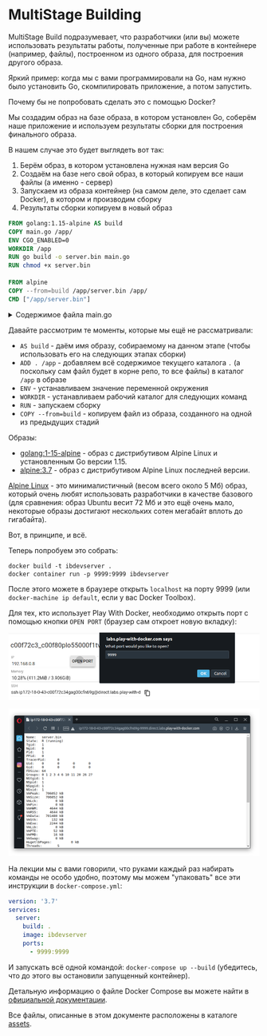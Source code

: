 # MultiStage Building

MultiStage Build подразумевает, что разработчики (или вы) можете использовать результаты работы, полученные при работе в контейнере (например, файлы), построенном из одного образа, для построения другого образа.

Яркий пример: когда мы с вами программировали на Go, нам нужно было установить Go, скомпилировать приложение, а потом запустить.

Почему бы не попробовать сделать это с помощью Docker?

Мы создадим образ на базе образа, в котором установлен Go, соберём наше приложение и используем результаты сборки для построения финального образа.

В нашем случае это будет выглядеть вот так:
1. Берём образ, в котором установлена нужная нам версия Go
1. Создаём на базе него свой образ, в который копируем все наши файлы (а именно - сервер)
1. Запускаем из образа контейнер (на самом деле, это сделает сам Docker), в котором и производим сборку
1. Результаты сборки копируем в новый образ

```dockerfile
FROM golang:1.15-alpine AS build
COPY main.go /app/
ENV CGO_ENABLED=0
WORKDIR /app
RUN go build -o server.bin main.go
RUN chmod +x server.bin

FROM alpine
COPY --from=build /app/server.bin /app/
CMD ["/app/server.bin"]
```

<details>
<summary>Содержимое файла main.go</summary>

Вам достаточно скопировать и сохранить под именем `main.go`:
```go
package main

import (
	"io/ioutil"
	"log"
	"net/http"
	"os"
)

type Handler struct { }

func (h Handler) ServeHTTP(writer http.ResponseWriter, request *http.Request)  {
	data, err := ioutil.ReadFile("/proc/1/status")
	if err != nil {
		log.Print(err)
		writer.Header().Set("Content-Type", "text/plain")
		writer.Write([]byte("error occurred"))
		return
	}

	writer.Header().Set("Content-Type", "text/plain")
	writer.Write(data)
}

func main() {
	h := Handler{}
	s := http.Server{
		Addr:    "0.0.0.0:9999",
		Handler: h,
	}
	err := s.ListenAndServe()
	if err != nil {
		log.Print(err)
		os.Exit(1)
	}
}
```
</details>

Давайте рассмотрим те моменты, которые мы ещё не рассматривали:
* `AS build` - даём имя образу, собираемому на данном этапе (чтобы использовать его на следующих этапах сборки)
* `ADD . /app` - добавляем всё содержимое текущего каталога `.` (а поскольку сам файл будет в корне репо, то все файлы) в каталог `/app` в образе
* `ENV` - устанавливаем значение переменной окружения
* `WORKDIR` - устанавливаем рабочий каталог для следующих команд
* `RUN` - запускаем сборку
* `COPY --from=build` - копируем файл из образа, созданного на одной из предыдущих стадий

Образы:
* [golang:1-15-alpine](https://hub.docker.com/_/golang) - образ с дистрибутивом Alpine Linux и установленным Go версии 1.15.
* [alpine:3.7](https://hub.docker.com/_/golang) - образ с дистрибутивом Alpine Linux последней версии.

[Alpine Linux](https://alpinelinux.org) - это минималистичный (весом всего около 5 Мб) образ, который очень любят использовать разработчики в качестве базового (для сравнения: образ Ubuntu весит 72 Мб и это ещё очень мало, некоторые образы достигают нескольких сотен мегабайт вплоть до гигабайта).

Вот, в принципе, и всё.

Теперь попробуем это собрать:
```shell script
docker build -t ibdevserver .
docker container run -p 9999:9999 ibdevserver
```

После этого можете в браузере открыть `localhost` на порту 9999 (или `docker-machine ip default`, если у вас Docker Toolbox).

Для тех, кто использует Play With Docker, необходимо открыть порт с помощью кнопки `OPEN PORT` (браузер сам откроет новую вкладку):

![](pic/open-port.png)

![](pic/server.png)

На лекции мы с вами говорили, что руками каждый раз набирать команды не особо удобно, поэтому мы можем "упаковать" все эти инструкции в `docker-compose.yml`:

```yml
version: '3.7'
services:
  server:
    build: .
    image: ibdevserver
    ports:
      - 9999:9999
```

И запускать всё одной командой: `docker-compose up --build` (убедитесь, что до этого вы остановили запущенный контейнер).

Детальную информацию о файле Docker Compose вы можете найти в [официальной документации](https://github.com/compose-spec/compose-spec/blob/master/spec.md).

Все файлы, описанные в этом документе расположены в каталоге [assets](assets).
